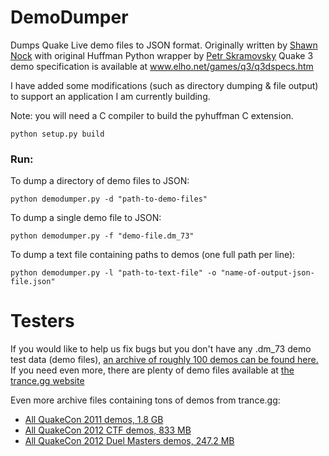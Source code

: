 # DemoDumper

Dumps Quake Live demo files to JSON format.
Originally written by [Shawn Nock](https://github.com/nocko/qldemo-python) with original Huffman Python wrapper by [Petr Skramovsky](https://code.google.com/p/pyq3a/) Quake 3 demo specification is available at www.elho.net/games/q3/q3dspecs.htm

I have added some modifications (such as directory dumping & file output) to support an application I am currently building.

Note: you will need a C compiler to build the pyhuffman C extension.

    python setup.py build

### Run:

To dump a directory of demo files to JSON:

    python demodumper.py -d "path-to-demo-files"

To dump a single demo file to JSON:

    python demodumper.py -f "demo-file.dm_73"

To dump a text file containing paths to demos (one full path per line):

    python demodumper.py -l "path-to-text-file" -o "name-of-output-json-file.json"

# Testers

If you would like to help us fix bugs but you don't have any .dm_73 demo test data (demo files), [an archive of roughly 100 demos can be found here.](http://goo.gl/gnsTcx) If you need even more, there are plenty of demo files available at [the trance.gg website](http://trance.gg/Quake-demos/)

Even more archive files containing tons of demos from trance.gg:
* [All QuakeCon 2011 demos, 1.8 GB](http://trance.gg/Quake-demos/QuakeCon%202011/ALLDEMOSqcon2011.rar)
* [All QuakeCon 2012 CTF demos, 833 MB](http://trance.gg/Quake-demos/QuakeCon%202012/Quake%20Live%20CTF/qcon2012_ctf_open_results.zip)
* [All QuakeCon 2012 Duel Masters demos, 247.2 MB](http://trance.gg/Quake-demos/QuakeCon%202012/Quake%20Live%20Duel/qcon2012_duel_masters_results.zip)
